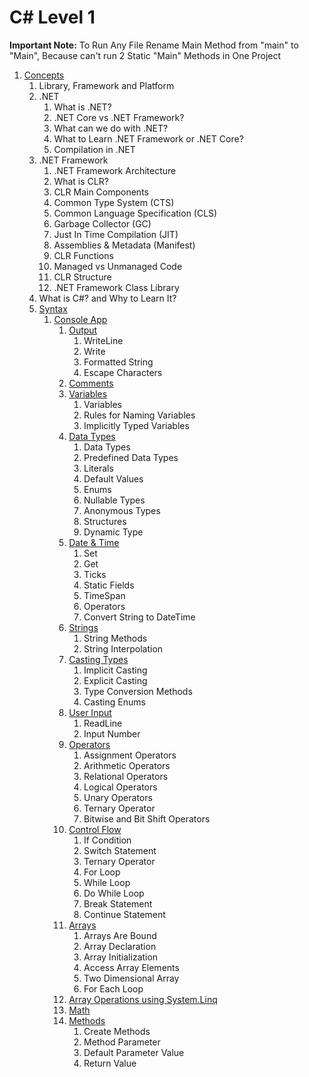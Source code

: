 # C# Level 1

**Important Note:** To Run Any File Rename Main Method from "main" to "Main", Because can't run 2 Static "Main" Methods in One Project

1. [Concepts](src/_1_concepts)
    1. Library, Framework and Platform
    2. .NET
        1. What is .NET?
        2. .NET Core vs .NET Framework?
        3. What can we do with .NET?
        4. What to Learn .NET Framework or .NET Core?
        5. Compilation in .NET
    3. .NET Framework
        1. .NET Framework Architecture
        2. What is CLR?
        3. CLR Main Components
        4. Common Type System (CTS)
        5. Common Language Specification (CLS)
        6. Garbage Collector (GC)
        7. Just In Time Compilation (JIT)
        8. Assemblies & Metadata (Manifest)
        9. CLR Functions
        10. Managed vs Unmanaged Code
        11. CLR Structure
        12. .NET Framework Class Library
    4. What is C#? and Why to Learn It?
    5. [Syntax](src/_1_concepts/_1_5_syntax)
        1. [Console App](src/_1_concepts/_1_5_syntax/_1_5_1_console_app)
            1. [Output](src/_1_concepts/_1_5_syntax/_1_5_1_console_app/_1_5_1_1_output)
                1. WriteLine
                2. Write
                3. Formatted String
                4. Escape Characters
            2. [Comments](src/_1_concepts/_1_5_syntax/_1_5_1_console_app/_1_5_1_2_comments)
            3. [Variables](src/_1_concepts/_1_5_syntax/_1_5_1_console_app/_1_5_1_3_variables)
                1. Variables
                2. Rules for Naming Variables
                3. Implicitly Typed Variables
            4. [Data Types](src/_1_concepts/_1_5_syntax/_1_5_1_console_app/_1_5_1_4_data_types)
                1. Data Types
                2. Predefined Data Types
                3. Literals
                4. Default Values
                5. Enums
                6. Nullable Types
                7. Anonymous Types
                8. Structures
                9. Dynamic Type
            5. [Date & Time](src/_1_concepts/_1_5_syntax/_1_5_1_console_app/_1_5_1_5_date_and_time)
                1. Set
                2. Get
                3. Ticks
                4. Static Fields
                5. TimeSpan
                6. Operators
                7. Convert String to DateTime
            6. [Strings](src/_1_concepts/_1_5_syntax/_1_5_1_console_app/_1_5_1_6_strings)
                1. String Methods
                2. String Interpolation
            7. [Casting Types](src/_1_concepts/_1_5_syntax/_1_5_1_console_app/_1_5_1_7_casting_types)
                1. Implicit Casting
                2. Explicit Casting
                3. Type Conversion Methods
                4. Casting Enums
            8. [User Input](src/_1_concepts/_1_5_syntax/_1_5_1_console_app/_1_5_1_8_user_input)
                1. ReadLine
                2. Input Number
            9. [Operators](src/_1_concepts/_1_5_syntax/_1_5_1_console_app/_1_5_1_9_operators)
                1. Assignment Operators
                2. Arithmetic Operators
                3. Relational Operators
                4. Logical Operators
                5. Unary Operators
                6. Ternary Operator
                7. Bitwise and Bit Shift Operators
            10. [Control Flow](src/_1_concepts/_1_5_syntax/_1_5_1_console_app/_1_5_1_10_control_flow)
                1. If Condition
                2. Switch Statement
                3. Ternary Operator
                4. For Loop
                5. While Loop
                6. Do While Loop
                7. Break Statement
                8. Continue Statement
            11. [Arrays](src/_1_concepts/_1_5_syntax/_1_5_1_console_app/_1_5_1_11_arrays)
                1. Arrays Are Bound
                2. Array Declaration
                3. Array Initialization
                4. Access Array Elements
                5. Two Dimensional Array
                6. For Each Loop
            12. [Array Operations using System.Linq](src/_1_concepts/_1_5_syntax/_1_5_1_console_app/_1_5_1_12_array_operators_with_system_dot_linq)
            13. [Math](src/_1_concepts/_1_5_syntax/_1_5_1_console_app/_1_5_1_13_math)
            14. [Methods](src/_1_concepts/_1_5_syntax/_1_5_1_console_app/_1_5_1_14_methods)
                1. Create Methods
                2. Method Parameter
                3. Default Parameter Value
                4. Return Value